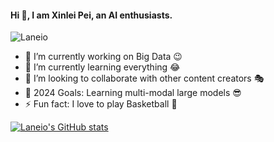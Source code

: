 <!--
**Boreas-pxl/Boreas-pxl** is a ✨ _special_ ✨ repository because its `README.md` (this file) appears on your GitHub profile.

Here are some ideas to get you started:

- 🔭 I’m currently working on ...
- 🌱 I’m currently learning ...
- 👯 I’m looking to collaborate on ...
- 🤔 I’m looking for help with ...
- 💬 Ask me about ...
- 📫 How to reach me: ...
- 😄 Pronouns: ...
- ⚡ Fun fact: ...

🌱 I’m currently learning on Multi-modal Learning.

📫 How to reach me: peixinlei1998@gmail.com

![Github Stats](https://github-readme-stats.vercel.app/api?username=Laneio&show_icons=true&theme=light&count_private=true)
-->

#### Hi 👋, I am Xinlei Pei, an AI enthusiasts.

<p align="left"> <img src="https://komarev.com/ghpvc/?username=Laneio&label=Profile%20views&color=0e75b6&style=flat" alt="Laneio" /> </p>

- 🔭 I’m currently working on Big Data 😉
- 🌱 I’m currently learning everything 😂
- 👯 I’m looking to collaborate with other content creators 🎭
- 🎯 2024 Goals: Learning multi-modal large models 😎
- ⚡ Fun fact: I love to play Basketball 🏀

[![Laneio's GitHub stats](https://github-readme-stats.vercel.app/api?username=Laneio)](https://github.com/anuraghazra/github-readme-stats)
